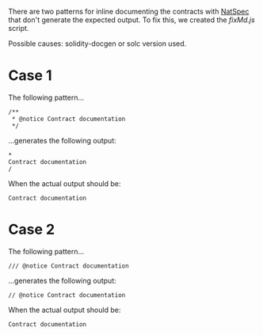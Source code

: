 There are two patterns for inline documenting the contracts with [NatSpec](https://docs.soliditylang.org/en/latest/natspec-format.html) that don't generate the expected output.
To fix this, we created the _fixMd.js_ script.

Possible causes: solidity-docgen or solc version used.

# Case 1

The following pattern...

```
/**
 * @notice Contract documentation
 */
```

...generates the following output:

```
*
Contract documentation
/
```

When the actual output should be:

```
Contract documentation
```

# Case 2

The following pattern...

```
/// @notice Contract documentation
```

...generates the following output:

```
// @notice Contract documentation
```

When the actual output should be:

```
Contract documentation
```
